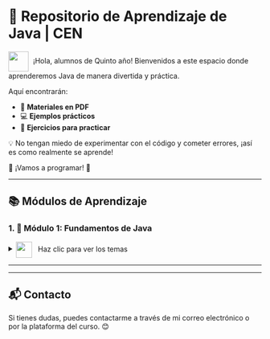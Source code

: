 # 🚀 Repositorio de Aprendizaje de Java   | CEN 

<img src="https://media.giphy.com/media/hvRJCLFzcasrR4ia7z/giphy.gif" width="40" height="40" style="vertical-align: middle; margin-right: 5px;"> ¡Hola, alumnos de Quinto año! Bienvenidos a este espacio donde aprenderemos Java de manera divertida y práctica.  

Aquí encontrarán:  
- 📄 **Materiales en PDF**   
- 💻 **Ejemplos prácticos**   
- 📝 **Ejercicios para practicar**

 
💡 No tengan miedo de experimentar con el código y cometer errores, ¡así es como realmente se aprende!

🚀  ¡Vamos a programar! 🎯  
 

---

## 📚 Módulos de Aprendizaje  

### 1. **:beginner: Módulo 1: Fundamentos de Java**  

<details>
<summary> <img src="https://media.giphy.com/media/iY8CRBdQXODJSCERIr/giphy.gif" width="32" height="32" style="vertical-align: middle; margin-right: 8px;"> Haz clic para ver los temas</summary>
<img src="https://user-images.githubusercontent.com/73097560/115834477-dbab4500-a447-11eb-908a-139a6edaec5c.gif">         
<p align="center">
<strong>INTRODUCCIÓN A JAVA :pushpin:</strong>
<img src="https://user-images.githubusercontent.com/73097560/115834477-dbab4500-a447-11eb-908a-139a6edaec5c.gif">         


</p>





- <a href="https://drive.google.com/file/d/1PvihPOcMbT9BSmoA-2Irvaia9_pgCbXv/view?usp=sharing" target="_blank">📄 <b>PDF Teórico</b></a> - Estructura básica de un programa en Java.


- **💻 Ejemplos de Clase**:  
    - [✅ Ejemplo :one:: Primer Programa en Java](Ejemplo-Clases/HolaQuinto.java)  
    - [✅ Ejemplo :two:: Variables y Tipos de Datos](Ejemplo-Clases/HolaQuinto.java)
    - [✅ Ejemplo :three:: Concatenación](Ejemplo-Clases/ConcatenacionTexto.java)  
    - [✅ Ejemplo :four:: Variables y Tipos de Datos](Ejemplo-Clases/EntradaDeDatos.java)  
    - [✅ Ejemplo :five:: Condicionales](Ejemplo-Clases/Condicionales)
    - [✅ Ejemplo :six:: Bucles](Ejemplo-Clases/Bucles)
      
      
   
  - **📝 Ejercicios - Tarea**:  
    - [✍️ Ejercicio 1: Escribir un programa que imprima "Hola Mundo"](Ejemplo-Clases/HolaQuinto.java)
    <a href="https://docs.google.com/document/d/197Jj-0qkYLfQORIxvMjSFOuFhDOM5oP1/edit?usp=sharing&ouid=113929804567646841132&rtpof=true&sd=true" target="_blank">
       ✍️ <b>PDF Ejercicios 25-03</b>
- **📄Conversión de Tipos de Datos en Java: Cómo Transformar Datos de un Tipo a Otro**:
    - [:one: Ejemplo : Primer Programa en Java](Ejemplo-Clases/Conversion_Datos/ParseoDatos.java)

      <a href="https://docs.google.com/document/d/1RRfVrvHuLn2hfll0lPg1hcVPLYDlNQRJ/edit?usp=sharing&ouid=113929804567646841132&rtpof=true&sd=true" target="_blank">
       ✍️ <b>Ejercicios Jueves 27-03</b> </a>
    - [✍️ Ejemplo: Libreria Random](Ejemplo-Clases/LibreriaRandom)
<p align="center">
  <strong>PROGRAMACIÓN ORIENTADA A OBJETO :pushpin:</strong>
</p>
<p align="center">
  <img src="https://user-images.githubusercontent.com/73097560/115834477-dbab4500-a447-11eb-908a-139a6edaec5c.gif">
</p>

- **📚 Teoría**:
  - [📄 Introducción POO<sub>Ejemplo</sub>](https://docs.google.com/document/d/1ehwOvbfz_Qor9xM1GPexBVoYSYJF0XY3/edit?usp=sharing&ouid=113929804567646841132&rtpof=true&sd=true)


</details>  

---
<!--
### 2. **:dart: Módulo 2: Control de Flujo (Condicionales y Bucles)**  

<details>
  <summary>⚡ Haz clic para ver los temas</summary>  

  - [📄 **PDF Teórico**](ruta-al-pdf) - Explicación sobre `if`, `else`, `switch` y bucles (`for`, `while`).  
  - **💻 Ejemplos de Clase**:  
    - [✅ Ejemplo 1: Uso de `if` y `else`](ruta-al-archivo-java)  
    - [✅ Ejemplo 2: Bucle `for`](ruta-al-archivo-java)  
  - **📝 Ejercicios**:  
    - [✍️ Ejercicio 1: Determinar si un número es par o impar](ruta-al-ejercicio)  
    - [✍️ Ejercicio 2: Imprimir los números del 1 al 10 usando un bucle](ruta-al-ejercicio)  

</details>  

---

### 3. **:gear: Módulo 3: Programación Orientada a Objetos**  

<details>
  <summary>🔍 Haz clic para ver los temas</summary>  

  - [📄 **PDF Teórico**](ruta-al-pdf) - Conceptos clave de POO en Java.  
  - **💻 Ejemplos de Clase**:  
    - [✅ Ejemplo 1: Clases y Objetos](ruta-al-archivo-java)  
    - [✅ Ejemplo 2: Herencia y Polimorfismo](ruta-al-archivo-java)  
  - **📝 Ejercicios**:  
    - [✍️ Ejercicio 1: Crear una clase `Persona` con atributos y métodos](ruta-al-ejercicio)  
    - [✍️ Ejercicio 2: Implementar una jerarquía de vehículos](ruta-al-ejercicio)  

</details>  

---

### 4. **:warning: Módulo 4: Manejo de Excepciones**  

<details>
  <summary>⚠️ Haz clic para ver los temas</summary>  

  - [📄 **PDF Teórico**](ruta-al-pdf) - Cómo manejar errores en Java.  
  - **💻 Ejemplos de Clase**:  
    - [✅ Ejemplo 1: Uso de `try`, `catch` y `finally`](ruta-al-archivo-java)  
    - [✅ Ejemplo 2: Excepciones personalizadas](ruta-al-archivo-java)  
  - **📝 Ejercicios**:  
    - [✍️ Ejercicio 1: Capturar una excepción por entrada inválida](ruta-al-ejercicio)  
    - [✍️ Ejercicio 2: Crear una excepción personalizada para un sistema bancario](ruta-al-ejercicio)  

</details>  

---

### 5. **:package: Módulo 5: Colecciones y Streams**  

<details>
  <summary>📦 Haz clic para ver los temas</summary>  

  - [📄 **PDF Teórico**](ruta-al-pdf) - Introducción a `List`, `Set`, `Map` y Streams en Java.  
  - **💻 Ejemplos de Clase**:  
    - [✅ Ejemplo 1: Listas y Conjuntos](ruta-al-archivo-java)  
    - [✅ Ejemplo 2: Uso de `Streams`](ruta-al-archivo-java)  
  - **📝 Ejercicios**:  
    - [✍️ Ejercicio 1: Crear una lista de números y ordenarlos](ruta-al-ejercicio)  
    - [✍️ Ejercicio 2: Leer datos desde un archivo con Streams](ruta-al-ejercicio)  

</details>  

---

## 🤝 Contribuciones  

Si tienes sugerencias o deseas agregar más ejemplos, ¡haz un **pull request**! 🚀  
-->
---

## 📬 Contacto  

Si tienes dudas, puedes contactarme a través de mi correo electrónico o por la plataforma del curso. 😊  
